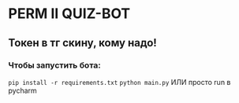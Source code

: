 PERM II QUIZ-BOT
=

## Токен в тг скину, кому надо! 

### Чтобы запустить бота: 

`pip install -r requirements.txt`
`python main.py` ИЛИ просто run в pycharm
